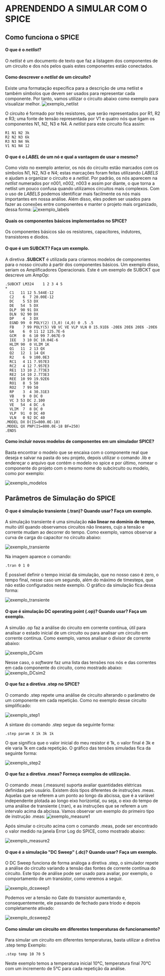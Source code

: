# APRENDENDO A SIMULAR COM O SPICE

## Como funciona o SPICE

#### O que é o *netlist*?

O *netlist* é um documento de texto que faz a listagem dos componentes de um circuito e dos nós pelos quais estes componentes estão conectados.
	
#### Como descrever o *netlist* de um circuito?

Existe uma formatação específica para a descrição de uma netlist e também símbolos que devem ser usados para representar cada componente.
Por tanto, vamos utilizar o circuito abaixo como exemplo para visualizar melhor.
![exemplo_netlist]()

O circuito é formado por três resistores, que serão representados por R1, R2 e R3; uma fonte de tensão representada por V1 e quatro nós que ligam os componentes 
N1, N2, N3 e N4. A *netlist* para este circuito fica assim:

```
R1 N1 N2 3k
R2 N2 N3 6k
R3 N3 N4 9k
V1 N1 N4 12
```

#### O que é o *LABEL* de um nó e qual a vantagem de usar o mesmo?

Como visto no exemplo anterior, os nós do circuito estão marcados com os símbolos N1, N2, N3 e N4; estas marcações foram feitas utilizando *LABELS* e ajudam
a organizar o circuito e a *netlist*. Por padrão, os nós aparecem na *netlist* numerados por n001, n002, n003 e assim por diante, o que torna a netlist um
pouco confusa quando utilizamos circuitos mais complexos. Com o uso de *LABELS* podemos identificar mais facilmente os nós mais importantes em nossa análise.
Além disso, eles podem ser usados para fazer as conexões entre componentes e manter o projeto mais organizado, dessa forma:
![exemplo_labels]()

#### Quais os componentes básicos implementados no SPICE?

Os componentes básicos são os resistores, capacitores, indutores, transistores e diodos.

#### O que é um **SUBCKT**? Faça um exemplo.

A diretiva **.SUBCKT** é utilizada para criarmos modelos de componentes para o nosso circuito á partir dos componentes básicos. Um exemplo disso, seriam
os Amplificadores Operacionais. Este é um exemplo de SUBCKT que descreve um AmpOp:
```
.SUBCKT LM324    1 2 3 4 5
*
  C1   11 12 5.544E-12
  C2    6  7 20.00E-12
  DC    5 53 DX
  DE   54  5 DX
  DLP  90 91 DX
  DLN  92 90 DX
  DP    4  3 DX
  EGND 99  0 POLY(2) (3,0) (4,0) 0 .5 .5
  FB    7 99 POLY(5) VB VC VE VLP VLN 0 15.91E6 -20E6 20E6 20E6 -20E6
  GA    6  0 11 12 125.7E-6
  GCM   0  6 10 99 7.067E-9
  IEE   3 10 DC 10.04E-6
  HLIM 90  0 VLIM 1K
  Q1   11  2 13 QX
  Q2   12  1 14 QX
  R2    6  9 100.0E3
  RC1   4 11 7.957E3
  RC2   4 12 7.957E3
  RE1  13 10 2.773E3
  RE2  14 10 2.773E3
  REE  10 99 19.92E6
  RO1   8  5 50
  RO2   7 99 50
  RP    3  4 30.31E3
  VB    9  0 DC 0
  VC 3 53 DC 2.100
  VE   54  4 DC .6
  VLIM  7  8 DC 0
  VLP  91  0 DC 40
  VLN   0 92 DC 40
.MODEL DX D(IS=800.0E-18)
.MODEL QX PNP(IS=800.0E-18 BF=250)
.ENDS
```

#### Como incluir novos modelos de componentes em um simulador SPICE?

Basta encontrar o modelo que se encaixa com o componente real que deseja e salvar na pasta do seu projeto, depois utilizar o comando .lib e endereçar o arquivo
que contém o modelo no spice e por último, nomear o componente do projeto com o mesmo nome do subcircuito ou modelo, como por exemplo:

![exemplo_modelos]()

## Parâmetros de Simulação do SPICE

#### O que é simulação transiente (.tran)? Quando usar? Faça um exemplo.

A simulação transiente é uma simulação **não linear no domínio de tempo**, muito útil quando observamos circuitos não lineares, cujo a tensão e corrente 
mudam ao decorrer do tempo. Como exemplo, vamos observar a curva de carga do capacitor no circuito abaixo:

![exemplo_transiente]()

Na imagem aparece o comando:
```
.tran 0 1 0
```
É possível definir o tempo inicial da simulação, que no nosso caso é zero, o tempo final, nesse caso um segundo, além do máximo de timesteps, que não estão
configurados neste exemplo. O gráfico da simulação fica dessa forma:

![exemplo_transiente]()

#### O que é simulação DC operating point (.op)? Quando usar? Faça um exemplo.

A simulão .op faz a análise do circuito em corrente contínua, útil para analisar o estado inicial de um circuito ou para analisar um circuito em corrente
continua. Como exemplo, vamos analisar o divisor de corrente abaixo:

![exemplo_DCsim]()

Nesse caso, o *software* faz uma lista das tensões nos nós e das correntes em cada componente do circuito, como mostrado abaixo:
![exemplo_DCsim2]()

#### O que faz a diretiva .step no SPICE?

O comando .step repete uma análise de circuito alterando o parâmetro de um componente em cada repetição. Como no exemplo desse circuito simplificado:

![exemplo_step1]()

A sintaxe do comando .step segue da seguinte forma:
```
.step param X 1k 3k 1k
```
O que significa que o valor inicial do meu resistor é 1k, o valor final é 3k e ele varia 1k em cada repetição.
O gráfico das tensões simuladas fica da seguinte forma:

![exemplo_step2]()

#### O que faz a diretiva .meas? Forneça exemplos de utilização.

O comando .meas (.measure) suporta avaliar quantidades elétricas definidas pelo usuário. Existem dois tipos diferentes de instruções .meas. Aquelas que se
referem a um ponto ao longo da abcissa, que é a variável independente plotada ao longo eixo horizontal, ou seja, o eixo do tempo de uma análise de transiente
(.tran), e as instruções que se referem a um intervalo acima da abcissa. Vamos observar um exemplo do primeiro tipo de instrução .meas:
![exemplo_measure1]()

Após simular o circuito acima com o comando .meas, pode ser encontrado o valor medido na janela Error Log do SPICE, como mostrado abaixo:

![exemplo_measure2]()

#### O que é a simulação "DC Sweep" (.dc)? Quando usar? Faça um exemplo.

O DC Sweep funciona de forma análoga a diretiva .step, o simulador repete a análise do circuito variando a tensão das fontes de corrente contínua do circuito.
Este tipo de análise pode ser usado para avaliar, por exemplo, o comportamento de um transistor, como veremos a seguir.

![exemplo_dcsweep1]()

Podemos ver a tensão no Gate do transistor aumentando e, consequentemente, ele passando de fechado para triodo e depois completamente ativado:

![exemplo_dcsweep2]()

#### Como simular um circuito em diferentes temperaturas de funcionamento?

Para simular um circuito em diferentes temperaturas, basta utilizar a diretiva .step temp <Tinicial> <Tfinal> <Tstep>
Exemplo:
```
.step temp 10 70 5
```
Neste exemplo temos a temperatura inicial 10°C, temperatura final 70°C com um incremento de 5°C para cada repetição da análise.
